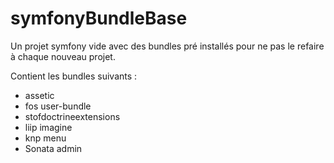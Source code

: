 symfonyBundleBase
=================

Un projet symfony vide avec des bundles pré installés pour ne pas le refaire à chaque nouveau projet.

Contient les bundles suivants :
- assetic
- fos user-bundle
- stofdoctrineextensions
- liip imagine
- knp menu
- Sonata admin

